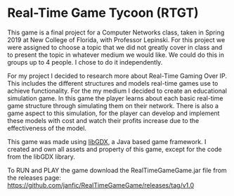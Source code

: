 ﻿# Real-Time Game Tycoon (RTGT)

This game is a final project for a Computer Networks class, taken in Spring 2019 at New College of Florida, with Professor Lepinski. For this project we were assigned to choose a topic that we did not greatly cover in class and to present the topic in whatever medium we would like. We could do this in groups up to 4 people. I chose to do it independently.

For my project I decided to research more about Real-Time Gaming Over IP. This includes the different structures and models real-time games use to achieve functionality. For the my medium I decided to create an educational simulation game. In this game the player learns about each basic real-time game structure through simulating them on their network. There is also a game aspect to this simulation, for the player can develop and implement these models with cost and watch their profits increase due to the effectiveness of the model.

This game was made using [libGDX](https://libgdx.badlogicgames.com/), a Java based game framework.
I created and own all assets and property of this game, except for the code from the libGDX library.

To RUN and PLAY the game download the RealTimeGameGame.jar file from the releases page: https://github.com/janfic/RealTimeGameGame/releases/tag/v1.0
